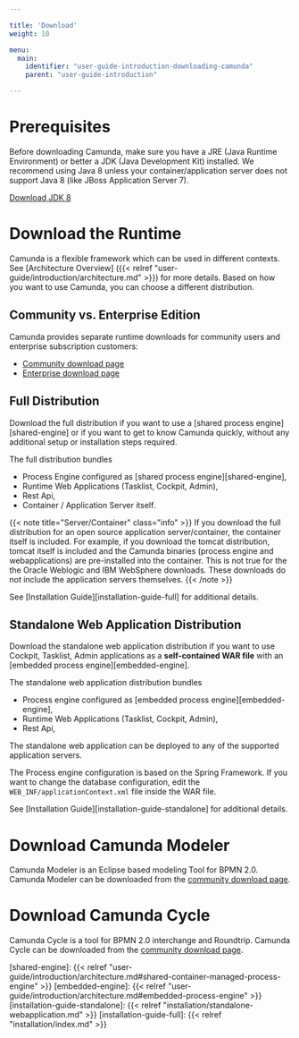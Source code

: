 ```yaml
---

title: 'Download'
weight: 10

menu:
  main:
    identifier: "user-guide-introduction-downloading-camunda"
    parent: "user-guide-introduction"

---
```



# Prerequisites

Before downloading Camunda, make sure you have a JRE (Java Runtime Environment) or better a JDK
(Java Development Kit) installed. We recommend using Java 8 unless your container/application
server does not support Java 8 (like JBoss Application Server 7).

[Download JDK 8][get-jdk]


# Download the Runtime

Camunda is a flexible framework which can be used in different contexts. See [Architecture Overview]
({{< relref "user-guide/introduction/architecture.md" >}}) for more details. Based on how you want
to use Camunda, you can choose a different distribution.


## Community vs. Enterprise Edition

Camunda provides separate runtime downloads for community users and enterprise subscription
customers:

* [Community download page][community-download-page]
* [Enterprise download page][enterprise-download-page]


## Full Distribution

Download the full distribution if you want to use a [shared process engine][shared-engine] or if you
want to get to know Camunda quickly, without any additional setup or installation steps required.

The full distribution bundles

* Process Engine configured as [shared process engine][shared-engine],
* Runtime Web Applications (Tasklist, Cockpit, Admin),
* Rest Api,
* Container / Application Server itself.

{{< note title="Server/Container" class="info" >}}
  If you download the full distribution for an open source application
  server/container, the container itself is included. For example, if you download the tomcat
  distribution, tomcat itself is included and the Camunda binaries (process engine and
  webapplications) are pre-installed into the container. This is not true for the the Oracle Weblogic
  and IBM WebSphere downloads. These downloads do not include the application servers themselves.
{{< /note >}}

See [Installation Guide][installation-guide-full] for additional details.


## Standalone Web Application Distribution

Download the standalone web application distribution if you want to use Cockpit, Tasklist, Admin
applications as a **self-contained WAR file** with an [embedded process engine][embedded-engine].

The standalone web application distribution bundles

* Process engine configured as [embedded process engine][embedded-engine],
* Runtime Web Applications (Tasklist, Cockpit, Admin),
* Rest Api,

The standalone web application can be deployed to any of the supported application servers.

The Process engine configuration is based on the Spring Framework. If you want to change the
database configuration, edit the `WEB_INF/applicationContext.xml` file inside the WAR file.

See [Installation Guide][installation-guide-standalone] for additional details.


# Download Camunda Modeler

Camunda Modeler is an Eclipse based modeling Tool for BPMN 2.0. Camunda Modeler can be downloaded
from the [community download page][community-download-page].


# Download Camunda Cycle

Camunda Cycle is a tool for BPMN 2.0 interchange and Roundtrip. Camunda Cycle can be downloaded from
the [community download page][community-download-page].


[get-jdk]: http://www.oracle.com/technetwork/java/javase/downloads/jdk8-downloads-2133151.html
[community-download-page]: http://camunda.org/download
[enterprise-download-page]: /enterprise/download
[shared-engine]: {{< relref "user-guide/introduction/architecture.md#shared-container-managed-process-engine" >}}
[embedded-engine]: {{< relref "user-guide/introduction/architecture.md#embedded-process-engine" >}}
[installation-guide-standalone]: {{< relref "installation/standalone-webapplication.md" >}}
[installation-guide-full]: {{< relref "installation/index.md" >}}

